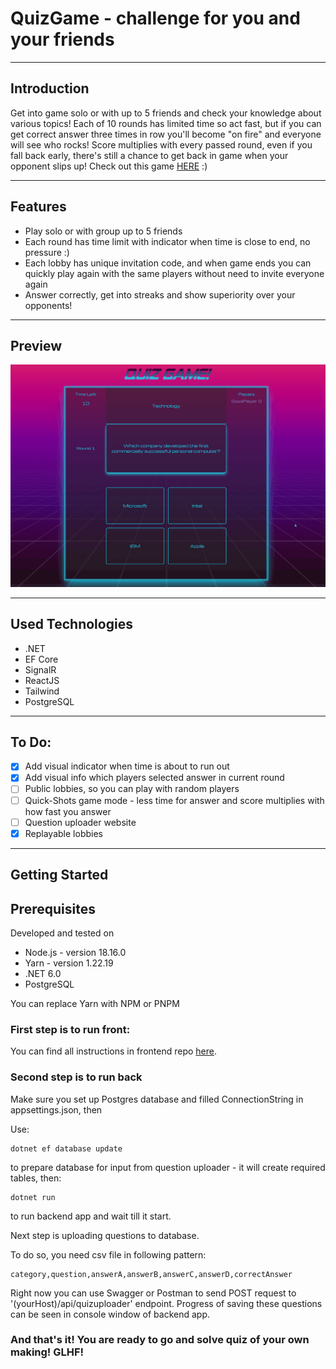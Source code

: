 ﻿# QuizGame - challenge for you and your friends

---------

## Introduction


Get into game solo or with up to 5 friends and check your knowledge about various topics! Each of 10 rounds has limited time so act fast, but if you can get correct answer three times in row you'll become "on fire" and everyone will see who rocks! Score multiplies with every passed round, even if you fall back early, there's still a chance to get back in game when your opponent slips up!
Check out this game [HERE](https://quizgame.lol/) :)

---

## Features

- Play solo or with group up to 5 friends
- Each round has time limit with indicator when time is close to end, no pressure :)
- Each lobby has unique invitation code, and when game ends you can quickly play again with the same players without need to invite everyone again
- Answer correctly, get into streaks and show superiority over your opponents!

---

## Preview

![quizgif](quizanimated.gif)

---

## Used Technologies

- .NET
- EF Core
- SignalR
- ReactJS
- Tailwind
- PostgreSQL

---

## To Do:

- [x] Add visual indicator when time is about to run out
- [x] Add visual info which players selected answer in current round
- [ ] Public lobbies, so you can play with random players
- [ ] Quick-Shots game mode - less time for answer and score multiplies with how fast you answer
- [ ] Question uploader website
- [x] Replayable lobbies

---

## Getting Started

## Prerequisites

Developed and tested on

- Node.js - version 18.16.0
- Yarn - version 1.22.19
- .NET 6.0
- PostgreSQL

You can replace Yarn with NPM or PNPM

### First step is to run front:

You can find all instructions in frontend repo [here](https://github.com/mglgw/QuizGame).

### Second step is to run back

Make sure you set up Postgres database and filled ConnectionString in appsettings.json, then

Use:
```
dotnet ef database update
```
to prepare database for input from question uploader - it will create required tables, then:
```
dotnet run
```
to run backend app and wait till it start.

Next step is uploading questions to database.

To do so, you need csv file in following pattern:

```
category,question,answerA,answerB,answerC,answerD,correctAnswer
```

Right now you can use Swagger or Postman to send POST request to '(yourHost)/api/quizuploader' endpoint.
Progress of saving these questions can be seen in console window of backend app. 

### And that's it! You are ready to go and solve quiz of your own making! GLHF!